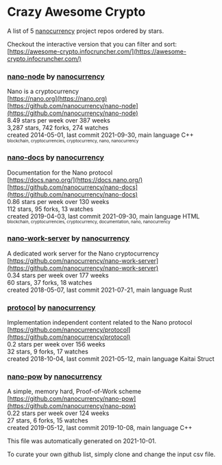 # Crazy Awesome Crypto
A list of 5 [nanocurrency](https://github.com/nanocurrency) project repos ordered by stars.  

Checkout the interactive version that you can filter and sort: 
[https://awesome-crypto.infocruncher.com/](https://awesome-crypto.infocruncher.com/)  


### [nano-node](https://github.com/nanocurrency/nano-node) by [nanocurrency](https://github.com/nanocurrency)  
Nano is a cryptocurrency  
[https://nano.org](https://nano.org)  
[https://github.com/nanocurrency/nano-node](https://github.com/nanocurrency/nano-node)  
8.49 stars per week over 387 weeks  
3,287 stars, 742 forks, 274 watches  
created 2014-05-01, last commit 2021-09-30, main language C++  
<sub><sup>blockchain, cryptocurrencies, cryptocurrency, nano, nanocurrency</sup></sub>


### [nano-docs](https://github.com/nanocurrency/nano-docs) by [nanocurrency](https://github.com/nanocurrency)  
Documentation for the Nano protocol  
[https://docs.nano.org/](https://docs.nano.org/)  
[https://github.com/nanocurrency/nano-docs](https://github.com/nanocurrency/nano-docs)  
0.86 stars per week over 130 weeks  
112 stars, 95 forks, 13 watches  
created 2019-04-03, last commit 2021-09-30, main language HTML  
<sub><sup>blockchain, cryptocurrencies, cryptocurrency, documentation, nano, nanocurrency</sup></sub>


### [nano-work-server](https://github.com/nanocurrency/nano-work-server) by [nanocurrency](https://github.com/nanocurrency)  
A dedicated work server for the Nano cryptocurrency  
[https://github.com/nanocurrency/nano-work-server](https://github.com/nanocurrency/nano-work-server)  
0.34 stars per week over 177 weeks  
60 stars, 37 forks, 18 watches  
created 2018-05-07, last commit 2021-07-21, main language Rust  


### [protocol](https://github.com/nanocurrency/protocol) by [nanocurrency](https://github.com/nanocurrency)  
Implementation independent content related to the Nano protocol  
[https://github.com/nanocurrency/protocol](https://github.com/nanocurrency/protocol)  
0.2 stars per week over 156 weeks  
32 stars, 9 forks, 17 watches  
created 2018-10-04, last commit 2021-05-12, main language Kaitai Struct  


### [nano-pow](https://github.com/nanocurrency/nano-pow) by [nanocurrency](https://github.com/nanocurrency)  
A simple, memory hard, Proof-of-Work scheme  
[https://github.com/nanocurrency/nano-pow](https://github.com/nanocurrency/nano-pow)  
0.22 stars per week over 124 weeks  
27 stars, 6 forks, 15 watches  
created 2019-05-12, last commit 2019-10-08, main language C++  


This file was automatically generated on 2021-10-01.  

To curate your own github list, simply clone and change the input csv file.  